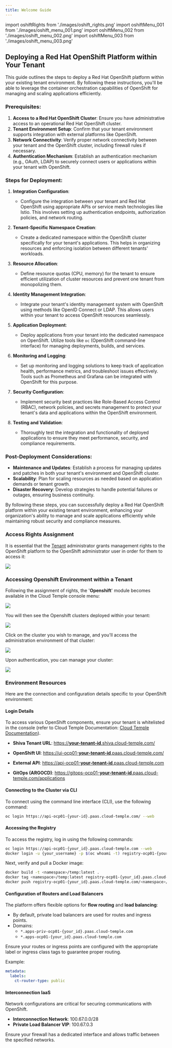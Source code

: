 ```yaml
---
title: Welcome Guide
---
```

import oshiftRights from './images/oshift_rights.png'
import oshiftMenu_001 from './images/oshift_menu_001.png'
import oshiftMenu_002 from './images/oshift_menu_002.png'
import oshiftMenu_003 from './images/oshift_menu_003.png'

## Deploying a Red Hat OpenShift Platform within Your Tenant

This guide outlines the steps to deploy a Red Hat OpenShift platform within your existing tenant environment. By following these instructions, you'll be able to leverage the container orchestration capabilities of OpenShift for managing and scaling applications efficiently.

### Prerequisites:
1. **Access to a Red Hat OpenShift Cluster**: Ensure you have administrative access to an operational Red Hat OpenShift cluster.
2. **Tenant Environment Setup**: Confirm that your tenant environment supports integration with external platforms like OpenShift.
3. **Network Connectivity**: Verify proper network connectivity between your tenant and the OpenShift cluster, including firewall rules if necessary.
4. **Authentication Mechanism**: Establish an authentication mechanism (e.g., OAuth, LDAP) to securely connect users or applications within your tenant with OpenShift.

### Steps for Deployment:

1. **Integration Configuration**:
   - Configure the integration between your tenant and Red Hat OpenShift using appropriate APIs or service mesh technologies like Istio. This involves setting up authentication endpoints, authorization policies, and network routing.
   
2. **Tenant-Specific Namespace Creation**:
   - Create a dedicated namespace within the OpenShift cluster specifically for your tenant's applications. This helps in organizing resources and enforcing isolation between different tenants' workloads.

3. **Resource Allocation**:
   - Define resource quotas (CPU, memory) for the tenant to ensure efficient utilization of cluster resources and prevent one tenant from monopolizing them.

4. **Identity Management Integration**:
   - Integrate your tenant's identity management system with OpenShift using methods like OpenID Connect or LDAP. This allows users within your tenant to access OpenShift resources seamlessly.

5. **Application Deployment**:
   - Deploy applications from your tenant into the dedicated namespace on OpenShift. Utilize tools like `oc` (OpenShift command-line interface) for managing deployments, builds, and services.

6. **Monitoring and Logging**:
   - Set up monitoring and logging solutions to keep track of application health, performance metrics, and troubleshoot issues effectively. Tools such as Prometheus and Grafana can be integrated with OpenShift for this purpose.

7. **Security Configuration**:
   - Implement security best practices like Role-Based Access Control (RBAC), network policies, and secrets management to protect your tenant's data and applications within the OpenShift environment.

8. **Testing and Validation**:
   - Thoroughly test the integration and functionality of deployed applications to ensure they meet performance, security, and compliance requirements.

### Post-Deployment Considerations:
- **Maintenance and Updates**: Establish a process for managing updates and patches in both your tenant's environment and OpenShift cluster.
- **Scalability**: Plan for scaling resources as needed based on application demands or tenant growth.
- **Disaster Recovery**: Develop strategies to handle potential failures or outages, ensuring business continuity.

By following these steps, you can successfully deploy a Red Hat OpenShift platform within your existing tenant environment, enhancing your organization's ability to manage and scale applications efficiently while maintaining robust security and compliance measures.

### Access Rights Assignment

It is essential that the [Tenant](../console/iam/concepts.md#tenant) administrator grants management rights to the OpenShift platform to the OpenShift administrator user in order for them to access it:

<img src={oshiftRights} />

### Accessing Openshift Environment within a Tenant

Following the assignment of rights, the '__Openshift__' module becomes available in the Cloud Temple console menu:

<img src={oshiftMenu_001} />

You will then see the Openshift clusters deployed within your tenant:

<img src={oshiftMenu_002} />

Click on the cluster you wish to manage, and you'll access the administration environment of that cluster:

<img src={oshiftMenu_002} />

Upon authentication, you can manage your cluster:

<img src={oshiftMenu_003} />

### Environment Resources

Here are the connection and configuration details specific to your OpenShift environment:

#### Login Details

To access various OpenShift components, ensure your tenant is whitelisted in the console (refer to Cloud Temple Documentation: [Cloud Temple Documentation](https://docs.cloud-temple.com/)).

- __Shiva Tenant URL__:
  [https://**your-tenant-id**.shiva.cloud-temple.com/](https://**your-tenant-id**.shiva.cloud-temple.com/)

- __OpenShift UI__:
  [https://ui-ocp01-**your-tenant-id**.paas.cloud-temple.com/](https://ui-ocp01-**your-tenant-id**.paas.cloud-temple.com/)

- __External API__:
  [https://api-ocp01-**your-tenant-id**.paas.cloud-temple.com](https://api-ocp01-**your-tenant-id**.paas.cloud-temple.com)

- __GitOps (ARGOCD)__:
  [https://gitops-ocp01-**your-tenant-id**.paas.cloud-temple.com/applications](https://gitops-ocp01-**your-tenant-id**.paas.cloud-temple.com/applications)

#### Connecting to the Cluster via CLI

To connect using the command line interface (CLI), use the following command:

```bash
oc login https://api-ocp01-{your-id}.paas.cloud-temple.com/ --web
```

#### Accessing the Registry

To access the registry, log in using the following commands:

```bash
oc login https://api-ocp01-{your_id}.paas.cloud-temple.com --web
docker login -u {your_username} -p $(oc whoami -t) registry-ocp01-{your_id}.paas.cloud-temple.com
```

Next, verify and pull a Docker image:

```bash
docker build -t <namespace>/temp:latest .
docker tag <namespace>/temp:latest registry-ocp01-{your_id}.paas.cloud-temple.com/<namespace>/temp:latest
docker push registry-ocp01-{your_id}.paas.cloud-temple.com/<namespace>/temp:latest
```

#### Configuration of Routers and Load Balancers

The platform offers flexible options for __flow routing__ and __load balancing__:

- By default, private load balancers are used for routes and ingress points.
- Domains:
  - `*.apps-priv-ocp01-{your_id}.paas.cloud-temple.com`
  - `*.apps-ocp01-{your_id}.paas.cloud-temple.com`

Ensure your routes or ingress points are configured with the appropriate label or ingress class tags to guarantee proper routing.

Example:

```yaml
metadata:
  labels:
    ct-router-type: public
```

#### Interconnection IaaS

Network configurations are critical for securing communications with OpenShift.

- **Interconnection Network**: 100.67.0.0/28
- **Private Load Balancer VIP**: 100.67.0.3

Ensure your firewall has a dedicated interface and allows traffic between the specified networks.
